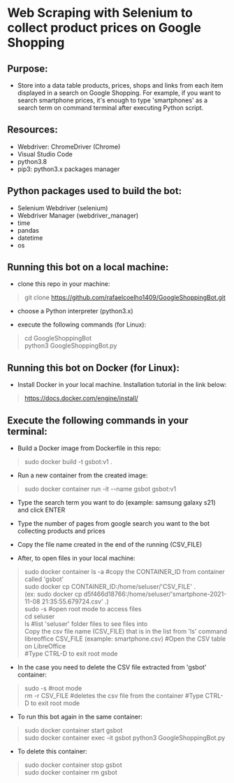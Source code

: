 # Web Scraping with Selenium to collect product prices on Google Shopping

## Purpose:
- Store into a data table products, prices, shops and links from each item displayed in a search on Google Shopping. For example, if you want to search smartphone prices, it's enough to type 'smartphones' as a search term on command terminal after executing Python script.

## Resources:
- Webdriver: ChromeDriver (Chrome)
- Visual Studio Code
- python3.8
- pip3: python3.x packages manager

## Python packages used to build the bot:
- Selenium Webdriver (selenium)
- Webdriver Manager (webdriver_manager)
- time
- pandas
- datetime
- os

## Running this bot on a local machine:
- clone this repo in your machine:  
> git clone https://github.com/rafaelcoelho1409/GoogleShoppingBot.git

- choose a Python interpreter (python3.x)

- execute the following commands (for Linux):
> cd GoogleShoppingBot  
> python3 GoogleShoppingBot.py

## Running this bot on Docker (for Linux):
- Install Docker in your local machine. Installation tutorial in the link below:
> https://docs.docker.com/engine/install/

<h2> Execute the following commands in your terminal: </h2>  
  
- Build a Docker image from Dockerfile in this repo:  
> sudo docker build -t gsbot:v1 .

- Run a new container from the created image:
> sudo docker container run -it --name gsbot gsbot:v1

- Type the search term you want to do (example: samsung galaxy s21) and click ENTER

- Type the number of pages from google search you want to the bot collecting products and prices

- Copy the file name created in the end of the running (CSV_FILE)

- After, to open files in your local machine:
> sudo docker container ls -a #copy the CONTAINER_ID from container called 'gsbot'  
> sudo docker cp CONTAINER_ID:/home/seluser/'CSV_FILE' .  
(ex: sudo docker cp d5f466d18766:/home/seluser/'smartphone-2021-11-08 21:35:55.679724.csv' .)  
> sudo -s #open root mode to access files  
> cd seluser  
> ls #list 'seluser' folder files to see files into  
Copy the csv file name (CSV_FILE) that is in the list from 'ls' command  
> libreoffice CSV_FILE (example: smartphone.csv) #Open the CSV table on LibreOffice  
> #Type CTRL-D to exit root mode

- In the case you need to delete the CSV file extracted from 'gsbot' container:
> sudo -s #root mode  
> rm -r CSV_FILE #deletes the csv file from the container
> #Type CTRL-D to exit root mode

- To run this bot again in the same container:
> sudo docker container start gsbot  
> sudo docker container exec -it gsbot python3 GoogleShoppingBot.py

- To delete this container:
> sudo docker container stop gsbot  
> sudo docker container rm gsbot





